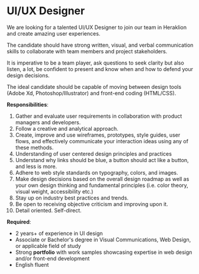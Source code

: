 # UI/UX Designer

We are looking for a talented UI/UX Designer to join our team in Heraklion and create amazing user experiences.

The candidate should have strong written, visual, and verbal communication skills to collaborate with team members and project stakeholders.

It is imperative to be a team player, ask questions to seek clarity but also listen, a lot, be confident to present and know when and how to defend your design decisions.

The ideal candidate should be capable of moving between design tools (Adobe Xd, Photoshop/Illustrator) and front-end coding (HTML/CSS).

**Responsibilities**:
1.  Gather and evaluate user requirements in collaboration with product managers and developers.
2.  Follow a creative and analytical approach.
3.  Create, improve and use wireframes, prototypes, style guides, user flows, and effectively communicate your interaction ideas using any of these methods.
4.  Understanding of user centered design principles and practices
5.  Understand why links should be blue, a button should act like a button, and less is more.
6.  Adhere to web style standards on typography, colors, and images.
7.  Make design decisions based on the overall design roadmap as well as your own design thinking and fundamental principles (i.e. color theory, visual weight, accessibility etc.)
8.  Stay up on industry best practices and trends.
9.  Be open to receiving objective criticism and improving upon it.
10.  Detail oriented. Self-direct.

**Required**:
-   2 years+ of experience in UI design
-   Associate or Bachelor's degree in Visual Communications, Web Design, or applicable field of study
-   Strong **portfolio** with work samples showcasing expertise in web design and/or front-end development
-   English fluent
